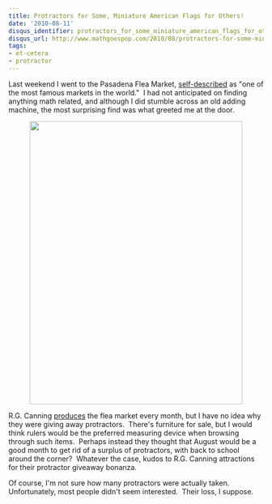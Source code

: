 ```yaml
---
title: Protractors for Some, Miniature American Flags for Others!
date: '2010-08-11'
disqus_identifier: protractors_for_some_miniature_american_flags_for_others
disqus_url: http://www.mathgoespop.com/2010/08/protractors-for-some-miniature-american-flags-for-others.html
tags:
- et-cetera
- protractor
---
```

Last weekend I went to the Pasadena Flea Market, <a href="http://www.rosebowlstadium.com/RoseBowl_flea-market.htm">self-described</a> as "one of the most famous markets in the world."  I had not anticipated on finding anything math related, and although I did stumble across an old adding machine, the most surprising find was what greeted me at the door.

<center><a href="http://www.mathgoespop.com/images/2010/08/protractors.jpg"><img class="aligncenter size-large wp-image-638" title="protractors" src="http://www.mathgoespop.com/images/2010/08/protractors-768x1024.jpg" alt="" width="420" height="560" /></a></center>

R.G. Canning <a href="http://www.rgcshows.com/">produces</a> the flea market every month, but I have no idea why they were giving away protractors.  There's furniture for sale, but I would think rulers would be the preferred measuring device when browsing through such items.  Perhaps instead they thought that August would be a good month to get rid of a surplus of protractors, with back to school around the corner?  Whatever the case, kudos to R.G. Canning attractions for their protractor giveaway bonanza.

Of course, I'm not sure how many protractors were actually taken.  Unfortunately, most people didn't seem interested.  Their loss, I suppose.
